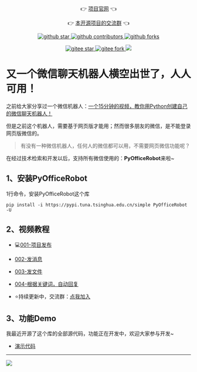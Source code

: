 
<p align="center">
	👉 <a target="_blank" href="https://www.python-office.com/office/robot.html">项目官网</a> 👈
</p>
<p align="center">
	👉 <a target="_blank" href="https://python-office-1300615378.cos.ap-chongqing.myqcloud.com/python-office.jpg">本开源项目的交流群</a> 👈
</p>


<p align="center" name="'github">
    <a target="_blank" href='https://github.com/CoderWanFeng/PyOfficeRobot'>
    <img src="https://img.shields.io/github/stars/CoderWanFeng/PyOfficeRobot.svg?style=social" alt="github star"/>
    </a>
    <a target="_blank" href='https://github.com/CoderWanFeng/PyOfficeRobot'>
    <img src="https://img.shields.io/github/contributors/CoderWanFeng/PyOfficeRobot" alt="github contributors"/>
    </a>
    <a target="_blank" href='https://github.com/CoderWanFeng/PyOfficeRobot'>
    <img src="https://img.shields.io/github/forks/CoderWanFeng/PyOfficeRobot" alt="github forks"/>
    </a>

</p>

<p align="center" name="gitee">
	<a target="_blank" href='https://gitee.com/CoderWanFeng//PyOfficeRobot/'>
		<img src='https://gitee.com/CoderWanFeng//PyOfficeRobot/badge/star.svg?theme=dark' alt='gitee star'/>
	</a>
	<a target="_blank" href='https://github.com/CoderWanFeng/PyOfficeRobot'>
		<img src="https://gitee.com/CoderWanFeng//PyOfficeRobot/badge/fork.svg?theme=dark" alt="gitee fork"/>
	</a>
	<a target="_blank" href="http://www.python4office.cn/images/qq.jpg">
	<img src="https://img.shields.io/badge/QQ-1090738447-orange"/></a>
</p>





# 又一个微信聊天机器人横空出世了，人人可用！


之前给大家分享过一个微信机器人：[一个15分钟的视频，教你用Python创建自己的微信聊天机器人！](http://t.cn/A66p30bI)

但是之前这个机器人，需要基于网页版才能用；然而很多朋友的微信，是不能登录网页版微信的。

> 有没有一种微信机器人，任何人的微信都可以用，不需要网页微信功能呢？


在经过技术检索和开发以后，支持所有微信使用的：**PyOfficeRobot**来啦~

## 1、安装PyOfficeRobot

1行命令，安装PyOfficeRobot这个库
```
pip install -i https://pypi.tuna.tsinghua.edu.cn/simple PyOfficeRobot -U
```

## 2、视频教程

- 💻[001-项目发布](https://www.bilibili.com/video/BV1Xa411u7yU)

- [002-发消息](https://www.bilibili.com/video/BV1Jt4y1j7F1)

- [003-发文件](https://www.bilibili.com/video/BV1te4y1y7Ro)

- [004-根据关键词，自动回复](https://www.bilibili.com/video/BV1fV4y1M7ju)

- ⭐持续更新中，交流群：[点我加入](http://www.python4office.cn/wechat-group/)


## 3、功能Demo

我最近开源了这个库的全部源代码，功能正在开发中，欢迎大家参与开发~

- [演示代码](https://github.com/CoderWanFeng/PyOfficeRobot/tree/main/demo)


---

![](https://python-office-1300615378.cos.ap-chongqing.myqcloud.com/python-office-qr.jpg)

